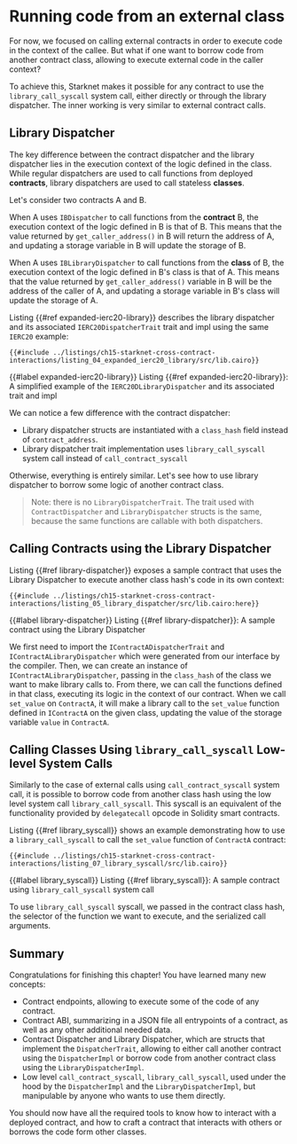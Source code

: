 # Running code from an external class

For now, we focused on calling external contracts in order to execute code in the context of the callee. But what if one want to borrow code from another contract class, allowing to execute external code in the caller context?

To achieve this, Starknet makes it possible for any contract to use the `library_call_syscall` system call, either directly or through the library dispatcher. The inner working is very similar to external contract calls.

## Library Dispatcher

The key difference between the contract dispatcher and the library dispatcher lies in the execution context of the logic defined in the class. While regular dispatchers are used to call functions from deployed **contracts**, library dispatchers are used to call stateless **classes**.

Let's consider two contracts A and B.

When A uses `IBDispatcher` to call functions from the **contract** B, the execution context of the logic defined in B is that of B. This means that the value returned by `get_caller_address()` in B will return the address of A, and updating a storage variable in B will update the storage of B.

When A uses `IBLibraryDispatcher` to call functions from the **class** of B, the execution context of the logic defined in B's class is that of A. This means that the value returned by `get_caller_address()` variable in B will be the address of the caller of A, and updating a storage variable in B's class will update the storage of A.

Listing {{#ref expanded-ierc20-library}} describes the library dispatcher and its associated `IERC20DispatcherTrait` trait and impl using the same `IERC20` example:

```rust,noplayground
{{#include ../listings/ch15-starknet-cross-contract-interactions/listing_04_expanded_ierc20_library/src/lib.cairo}}
```

{{#label expanded-ierc20-library}}
<span class="caption">Listing {{#ref expanded-ierc20-library}}: A simplified example of the `IERC20DLibraryDispatcher` and its associated trait and impl</span>

We can notice a few difference with the contract dispatcher:

- Library dispatcher structs are instantiated with a `class_hash` field instead of `contract_address`.
- Library dispatcher trait implementation uses `library_call_syscall` system call instead of `call_contract_syscall`

Otherwise, everything is entirely similar. Let's see how to use library dispatcher to borrow some logic of another contract class.

> Note: there is no `LibraryDispatcherTrait`. The trait used with `ContractDispatcher` and `LibraryDispatcher` structs is the same, because the same functions are callable with both dispatchers.

## Calling Contracts using the Library Dispatcher

Listing {{#ref library-dispatcher}} exposes a sample contract that uses the Library Dispatcher to execute another class hash's code in its own context:

```rust,noplayground
{{#include ../listings/ch15-starknet-cross-contract-interactions/listing_05_library_dispatcher/src/lib.cairo:here}}
```

{{#label library-dispatcher}}
<span class="caption">Listing {{#ref library-dispatcher}}: A sample contract using the Library Dispatcher</span>

We first need to import the `IContractADispatcherTrait` and `IContractALibraryDispatcher` which were generated from our interface by the compiler. Then, we can create an instance of `IContractALibraryDispatcher`, passing in the `class_hash` of the class we want to make library calls to. From there, we can call the functions defined in that class, executing its logic in the context of our contract. When we call `set_value` on `ContractA`, it will make a library call to the `set_value` function defined in `IContractA` on the given class, updating the value of the storage variable `value` in `ContractA`.

## Calling Classes Using `library_call_syscall` Low-level System Calls

Similarly to the case of external calls using `call_contract_syscall` system call, it is possible to borrow code from another class hash using the low level system call `library_call_syscall`. This syscall is an equivalent of the functionality provided by `delegatecall` opcode in Solidity smart contracts.

Listing {{#ref library_syscall}} shows an example demonstrating how to use a `library_call_syscall` to call the `set_value` function of `ContractA` contract:

```rust,noplayground
{{#include ../listings/ch15-starknet-cross-contract-interactions/listing_07_library_syscall/src/lib.cairo}}
```

{{#label library_syscall}}
<span class="caption">Listing {{#ref library_syscall}}: A sample contract using `library_call_syscall` system call</span>

To use `library_call_syscall` syscall, we passed in the contract class hash, the selector of the function we want to execute, and the serialized call arguments.

## Summary

Congratulations for finishing this chapter! You have learned many new concepts:

- Contract endpoints, allowing to execute some of the code of any contract.
- Contract ABI, summarizing in a JSON file all entrypoints of a contract, as well as any other additional needed data.
- Contract Dispatcher and Library Dispatcher, which are structs that implement the `DispatcherTrait`, allowing to either call another contract using the `DispatcherImpl` or borrow code from another contract class using the `LibraryDispatcherImpl`.
- Low level `call_contract_syscall`, `library_call_syscall`, used under the hood by the `DispatcherImpl` and the `LibraryDispatcherImpl`, but manipulable by anyone who wants to use them directly.

You should now have all the required tools to know how to interact with a deployed contract, and how to craft a contract that interacts with others or borrows the code form other classes.
